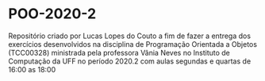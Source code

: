 # POO-2020-2

Repositório criado por Lucas Lopes do Couto a fim de fazer a entrega dos exercícios desenvolvidos na disciplina de Programação Orientada a Objetos (TCC00328) ministrada pela professora Vânia Neves no Instituto de Computação da UFF no período 2020.2 com aulas segundas e quartas de 16:00 as 18:00
